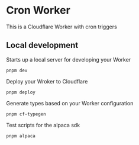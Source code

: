 # Cron Worker

This is a Cloudflare Worker with cron triggers

## Local development

Starts up a local server for developing your Worker
```
pnpm dev
```

Deploy your Wroker to Cloudflare
```
pnpm deploy
```

Generate types based on your Worker configuration
```
pnpm cf-typegen
```

Test scripts for the alpaca sdk
```
pnpm alpaca
```